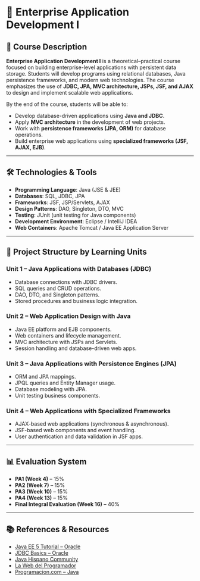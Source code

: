 # 📘 Enterprise Application Development I

## 📖 Course Description  
**Enterprise Application Development I** is a theoretical–practical course focused on building enterprise-level applications with persistent data storage. Students will develop programs using relational databases, Java persistence frameworks, and modern web technologies. The course emphasizes the use of **JDBC, JPA, MVC architecture, JSPs, JSF, and AJAX** to design and implement scalable web applications.  

By the end of the course, students will be able to:  
- Develop database-driven applications using **Java and JDBC**.  
- Apply **MVC architecture** in the development of web projects.  
- Work with **persistence frameworks (JPA, ORM)** for database operations.  
- Build enterprise web applications using **specialized frameworks (JSF, AJAX, EJB)**.  

---

## 🛠 Technologies & Tools  
- **Programming Language**: Java (JSE & JEE)  
- **Databases**: SQL, JDBC, JPA  
- **Frameworks**: JSF, JSP/Servlets, AJAX  
- **Design Patterns**: DAO, Singleton, DTO, MVC  
- **Testing**: JUnit (unit testing for Java components)  
- **Development Environment**: Eclipse / IntelliJ IDEA  
- **Web Containers**: Apache Tomcat / Java EE Application Server  

---

## 📂 Project Structure by Learning Units  

### **Unit 1 – Java Applications with Databases (JDBC)**  
- Database connections with JDBC drivers.  
- SQL queries and CRUD operations.  
- DAO, DTO, and Singleton patterns.  
- Stored procedures and business logic integration.  

### **Unit 2 – Web Application Design with Java**  
- Java EE platform and EJB components.  
- Web containers and lifecycle management.  
- MVC architecture with JSPs and Servlets.  
- Session handling and database-driven web apps.  

### **Unit 3 – Java Applications with Persistence Engines (JPA)**  
- ORM and JPA mappings.  
- JPQL queries and Entity Manager usage.  
- Database modeling with JPA.  
- Unit testing business components.  

### **Unit 4 – Web Applications with Specialized Frameworks**  
- AJAX-based web applications (synchronous & asynchronous).  
- JSF-based web components and event handling.  
- User authentication and data validation in JSF apps.  

---

## 📊 Evaluation System  
- **PA1 (Week 4)** – 15%  
- **PA2 (Week 7)** – 15%  
- **PA3 (Week 10)** – 15%  
- **PA4 (Week 13)** – 15%  
- **Final Integral Evaluation (Week 16)** – 40%  

---

## 📚 References & Resources  
- [Java EE 5 Tutorial – Oracle](http://docs.oracle.com/javaee/5/tutorial/doc/bnbpy.html)  
- [JDBC Basics – Oracle](http://docs.oracle.com/javase/tutorial/jdbc/basics/index.html)  
- [Java Hispano Community](http://www.javahispano.com)  
- [La Web del Programador](http://www.lawebdelprogramador.com)  
- [Programacion.com – Java](http://www.programacion.com/java)  

